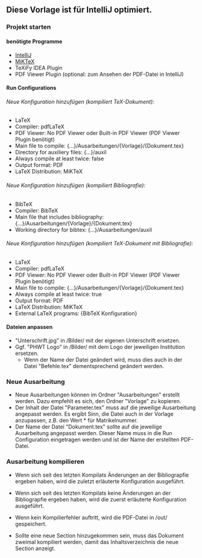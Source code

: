 ## Diese Vorlage ist für **IntelliJ** optimiert. 

### Projekt starten

  #### benötigte Programme
  * [IntelliJ](https://www.jetbrains.com/idea)
  * [MiKTeX](https://miktex.org)
  * TeXiFy IDEA Plugin
  * PDF Viewer Plugin (optional: zum Ansehen der PDF-Datei in IntelliJ)
  
  #### Run Configurations
  ###### Neue Konfiguration hinzufügen (kompiliert TeX-Dokument):
  * LaTeX
  * Compiler: pdfLaTeX
  * PDF Viewer: No PDF Viewer oder Built-in PDF Viewer (PDF Viewer Plugin benötigt)
  * Main file to compile: {...}/Ausarbeitungen/{Vorlage}/{Dokument.tex}
  * Directory for auxiliery files: {...}/auxil
  * Always compile at least twice: false
  * Output format: PDF
  * LaTeX Distribution: MiKTeX
    
  ###### Neue Konfiguration hinzufügen (kompiliert Bibliografie):
  * BibTeX
  * Compiler: BibTeX
  * Main file that includes bibliography: {...}/Ausarbeitungen/{Vorlage}/{Dokument.tex}
  * Working directory for bibtex: {...}/Ausarbeitungen/auxil
    
  ###### Neue Konfiguration hinzufügen (kompiliert TeX-Dokument mit Bibliografie):
  * LaTeX
  * Compiler: pdfLaTeX
  * PDF Viewer: No PDF Viewer oder Built-in PDF Viewer (PDF Viewer Plugin benötigt)
  * Main file to compile: {...}/Ausarbeitungen/{Vorlage}/{Dokument.tex}
  * Always compile at least twice: true
  * Output format: PDF
  * LaTeX Distribution: MiKTeX
  * External LaTeX programs: {BibTeX Konfiguration}

  #### Dateien anpassen
  * "Unterschrift.jpg" in /Bilder/ mit der eigenen Unterschrift ersetzen.   
  * Ggf. "PHWT Logo" in /Bilder/ mit dem Logo der jeweiligen Institution ersetzen.
    * Wenn der Name der Datei geändert wird, muss dies auch in der Datei "Befehle.tex" dementsprechend geändert werden.
  

### Neue Ausarbeitung 
* Neue Ausarbeitungen können im Ordner "Ausarbeitungen" erstellt werden. Dazu empfehlt es sich, den Ordner "Vorlage" zu kopieren.
* Der Inhalt der Datei "Parameter.tex" muss auf die jeweilige Ausarbeitung angepasst werden. Es ergibt Sinn, die Datei auch in der Vorlage anzupassen, z.B. den Wert * für Matrikelnummer.
* Der Name der Datei "Dokument.tex" sollte auf die jeweilige Ausarbeitung angepasst werden. Dieser Name muss in die Run Configuration eingetragen werden und ist der Name der erstellten PDF-Datei.

### Ausarbeitung kompilieren
* Wenn sich seit des letzten Kompilats Änderungen an der Bibliograpfie ergeben haben, wird die zuletzt erläuterte Konfiguration ausgeführt.
* Wenn sich seit des letzten Kompilats keine Änderungen an der Bibliograpfie ergeben haben, wird die zuerst erläuterte Konfiguration ausgeführt.

* Wenn kein Kompilierfehler auftritt, wird die PDF-Datei in /out/ gespeichert.
* Sollte eine neue Section hinzugekommen sein, muss das Dokument zweimal kompiliert werden, damit das Inhaltsverzeichnis die neue Section anzeigt.
